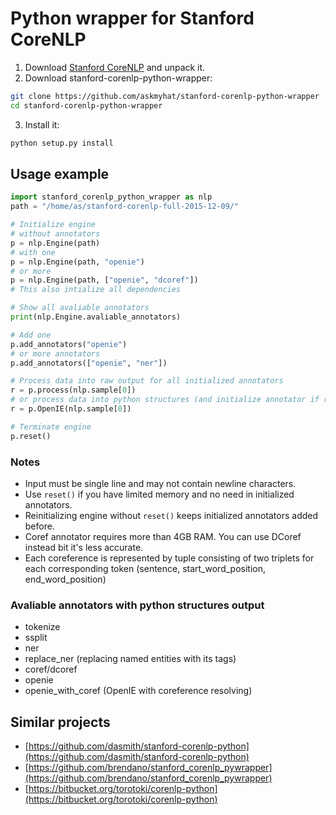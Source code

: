 # Python wrapper for Stanford CoreNLP

1. Download [Stanford CoreNLP](http://stanfordnlp.github.io/CoreNLP/) and unpack it.
2. Download stanford-corenlp-python-wrapper:

```bash
git clone https://github.com/askmyhat/stanford-corenlp-python-wrapper
cd stanford-corenlp-python-wrapper
```

3. Install it:

```bash
python setup.py install
```

## Usage example

```python
import stanford_corenlp_python_wrapper as nlp
path = "/home/as/stanford-corenlp-full-2015-12-09/"

# Initialize engine
# without annotators
p = nlp.Engine(path)
# with one
p = nlp.Engine(path, "openie")
# or more
p = nlp.Engine(path, ["openie", "dcoref"])
# This also intialize all dependencies

# Show all avaliable annotators
print(nlp.Engine.avaliable_annotators)

# Add one
p.add_annotators("openie")
# or more annotators
p.add_annotators(["openie", "ner"])

# Process data into raw output for all initialized annotators
r = p.process(nlp.sample[0])
# or process data into python structures (and initialize annotator if requred)
r = p.OpenIE(nlp.sample[0])

# Terminate engine
p.reset()
```

### Notes
* Input must be single line and may not contain newline characters.
* Use `reset()` if you have limited memory and no need in initialized annotators.
* Reinitializing engine without `reset()` keeps initialized annotators added before.
* Coref annotator requires more than 4GB RAM. You can use DCoref instead bit it's less accurate.
* Each coreference is represented by tuple consisting of two triplets for each corresponding token (sentence, start_word_position, end_word_position)

### Avaliable annotators with python structures output
* tokenize
* ssplit
* ner
* replace_ner (replacing named entities with its tags)
* coref/dcoref
* openie
* openie_with_coref (OpenIE with coreference resolving)

## Similar projects
* [https://github.com/dasmith/stanford-corenlp-python](https://github.com/dasmith/stanford-corenlp-python)
* [https://github.com/brendano/stanford_corenlp_pywrapper](https://github.com/brendano/stanford_corenlp_pywrapper)
* [https://bitbucket.org/torotoki/corenlp-python](https://bitbucket.org/torotoki/corenlp-python)
